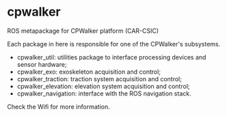 # cpwalker
ROS metapackage for CPWalker platform (CAR-CSIC)

Each package in here is responsible for one of the CPWalker's subsystems.

* cpwalker_util: utilities package to interface processing devices and sensor hardware;
* cpwalker_exo: exoskeleton acquisition and control;
* cpwalker_traction: traction system acquisition and control; 
* cpwalker_elevation: elevation system acquisition and control;
* cpwalker_navigation: interface with the ROS navigation stack.

Check the Wifi for more information.
	
	
